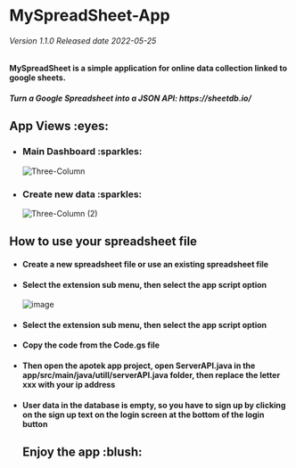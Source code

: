 # MySpreadSheet-App
<h6> Version 1.1.0 Released date 2022-05-25</h6>

<h4><b>MySpreadSheet</b> is a simple application for online data collection linked to google sheets.</h4>

<h5> Turn a Google Spreadsheet into a JSON API: https://sheetdb.io/</h5>

<h2>App Views :eyes:</h2>

<ul>
  <h3><li>Main Dashboard  :sparkles:</li></h3>
  
   ![Three-Column](https://user-images.githubusercontent.com/79959818/170148051-d6f3b72b-67fc-4595-9da0-de8a8e07bf01.png)

  
   <h3><li>Create new data  :sparkles:</li></h3>



![Three-Column (2)](https://user-images.githubusercontent.com/79959818/170148140-1a3aab7e-2060-4ef5-bee1-ea90f95b130a.png)


  
</ul>

<h2> How to use your spreadsheet file </h4>
<ul>
  <h4><li>Create a new spreadsheet file or use an existing spreadsheet file</li></h4>
  <h4><li>Select the extension sub menu, then select the app script option</li></h4>
  
  ![image](https://user-images.githubusercontent.com/79959818/170149649-6500affe-960b-413e-b688-c5452ce45656.png)
  
  <h4><li>Select the extension sub menu, then select the app script option</li></h4>

  <h4><li>Copy the code from the Code.gs file</li></h4>
  
  <h4><li>Then open the apotek app project, open ServerAPI.java in the app/src/main/java/utill/serverAPI.java folder, then replace the letter xxx with your ip address</li></h4>
  <h4><li>User data in the database is empty, so you have to sign up by clicking on the sign up text on the login screen at the bottom of the login button</li></h4>
  
  <h2>Enjoy the app :blush: </h2>

</ul>

